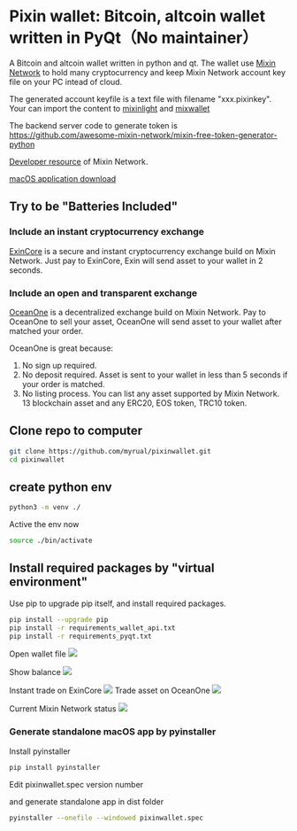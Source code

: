 # Pixin wallet: Bitcoin, altcoin wallet written in PyQt（No maintainer）
A Bitcoin and altcoin wallet written in python and qt. The wallet use [Mixin Network](https://mixin.one) to hold many cryptocurrency and keep Mixin Network account key file on your PC intead of cloud. 

The generated account keyfile is a text file with filename "xxx.pixinkey". Your can import the content to [mixinlight](https://mixinlight.github.io) and [mixwallet](https://github.com/over140/mixwallet)

The backend server code to generate token is https://github.com/awesome-mixin-network/mixin-free-token-generator-python

[Developer resource](https://github.com/awesome-mixin-network/mixin_network_sdk_resource) of Mixin Network.

[macOS application download](https://github.com/myrual/pixinwallet/releases)

## Try to be "Batteries Included" 
### Include an instant cryptocurrency exchange
[ExinCore](https://github.com/ExinOne/ExinCore) is a secure and instant cryptocurrency exchange build on Mixin Network. Just pay to ExinCore, Exin will send asset to your wallet in 2 seconds.
### Include an open and transparent exchange
[OceanOne](http://github.com/mixinnetwork/oceanone) is a decentralized exchange build on Mixin Network. Pay to OceanOne to sell your asset, OceanOne will send asset to your wallet after matched your order.

OceanOne is great because: 
1. No sign up required.
2. No deposit required. Asset is sent to your wallet in less than 5 seconds if your order is matched. 
3. No listing process. You can list any asset supported by Mixin Network. 13 blockchain asset and any ERC20, EOS token, TRC10 token. 

## Clone repo to computer
```bash
git clone https://github.com/myrual/pixinwallet.git 
cd pixinwallet
```

## create python env

```bash
python3 -m venv ./
```

Active the env now
```bash
source ./bin/activate
```

## Install required packages by "virtual environment"

Use pip to upgrade pip itself, and install required packages.
```bash
pip install --upgrade pip
pip install -r requirements_wallet_api.txt
pip install -r requirements_pyqt.txt
```

Open wallet file
![](https://github.com/myrual/pixinwallet/raw/master/open_wallet_file.png)

Show balance
![](https://github.com/myrual/pixinwallet/raw/master/balance_screen.png)

Instant trade on ExinCore
![](https://github.com/myrual/pixinwallet/raw/master/exin_exchange_screen.png)
Trade asset on OceanOne
![](https://github.com/myrual/pixinwallet/raw/master/OceanOne_Screen.png)

Current Mixin Network status
![](https://github.com/myrual/pixinwallet/raw/master/mixin_network_status.png)

### Generate standalone macOS app by pyinstaller
Install pyinstaller
```bash
pip install pyinstaller
```
Edit pixinwallet.spec version number

and generate standalone app in dist folder
```bash
pyinstaller --onefile --windowed pixinwallet.spec
```

